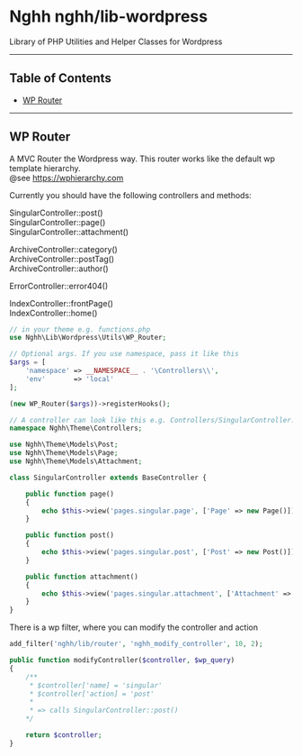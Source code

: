 # Nghh nghh/lib-wordpress

Library of PHP Utilities and Helper Classes for Wordpress

---

## Table of Contents

-   [WP Router](#wp-router)

---

## WP Router

A MVC Router the Wordpress way. 
This router works like the default wp template hierarchy.  
@see https://wphierarchy.com

Currently you should have the following controllers and methods:

SingularController::post()  
SingularController::page()  
SingularController::attachment()

ArchiveController::category()  
ArchiveController::postTag()  
ArchiveController::author()

ErrorController::error404()

IndexController::frontPage()  
IndexController::home()

```php
// in your theme e.g. functions.php
use Nghh\Lib\Wordpress\Utils\WP_Router;

// Optional args. If you use namespace, pass it like this
$args = [
    'namespace' => __NAMESPACE__ . '\Controllers\\',
    'env'       => 'local'
];

(new WP_Router($args))->registerHooks();

// A controller can look like this e.g. Controllers/SingularController.php
namespace Nghh\Theme\Controllers;

use Nghh\Theme\Models\Post;
use Nghh\Theme\Models\Page;
use Nghh\Theme\Models\Attachment;

class SingularController extends BaseController {

    public function page()
    {
        echo $this->view('pages.singular.page', ['Page' => new Page()]);
    }

    public function post()
    {
        echo $this->view('pages.singular.post', ['Post' => new Post()]);
    }

    public function attachment()
    {
        echo $this->view('pages.singular.attachment', ['Attachment' => new Attachment()]);
    }
}

```
There is a wp filter, where you can modify the controller and action

```php
add_filter('nghh/lib/router', 'nghh_modify_controller', 10, 2);

public function modifyController($controller, $wp_query)
{
    /**
     * $controller['name] = 'singular'
     * $controller['action] = 'post'
     * 
     * => calls SingularController::post()
    */

    return $controller;
}
```